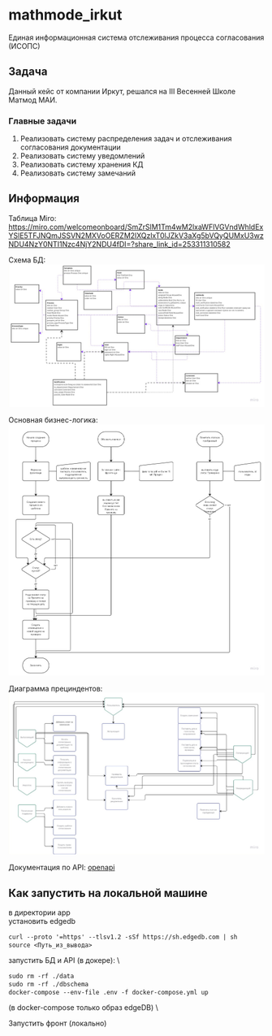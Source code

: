 # mathmode_irkut
Единая информационная система отслеживания процесса согласования (ИСОПС)
## Задача
Данный кейс от компании Иркут, решался на III Весенней Школе Матмод МАИ.
### Главные задачи
1. Реализовать систему распределения задач и отслеживания согласования документации
2. Реализовать систему уведомлений
3. Реализовать систему хранения КД
4. Реализовать систему замечаний
## Информация
Таблица Miro: https://miro.com/welcomeonboard/SmZrSlM1Tm4wM2lxaWFlVGVndWhldExYSlE5TFJNQmJSSVN2MXVoOERZM2lXQzlxT0lJZkV3aXg5bVQyQUMxU3wzNDU4NzY0NTI1Nzc4NjY2NDU4fDI=?share_link_id=253311310582

Схема БД:
![Схема БД](./doc/bd.jpg)

Основная бизнес-логика:
![Основная бизнес-логика](./doc/bl.jpg)

Диаграмма прециндентов:
![Диаграмма прециндентов](./doc/diag_prec.jpg)

Документация по API:
[openapi](./doc/openapi.json)

## Как запустить на локальной машине
в директории app \
установить edgedb 
```
curl --proto '=https' --tlsv1.2 -sSf https://sh.edgedb.com | sh
source <Путь_из_вывода>
```
запустить БД и API (в докере): \ 
```
sudo rm -rf ./data
sudo rm -rf ./dbschema
docker-compose --env-file .env -f docker-compose.yml up
```
(в docker-compose только образ edgeDB) \

Запустить фронт (локально)
